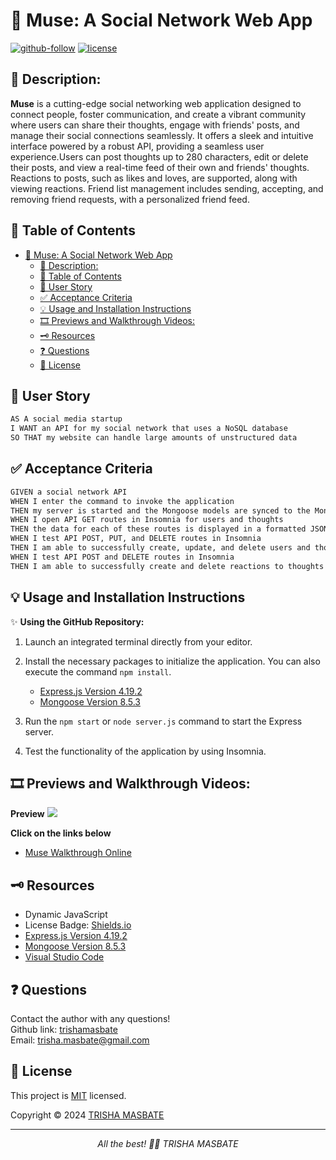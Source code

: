 # 💭 Muse: A Social Network Web App

[![github-follow](https://img.shields.io/github/followers/trishamasbate?label=Follow&logoColor=purple&style=social)](https://github.com/trishamasbate)
[![license](https://img.shields.io/badge/License-MIT-brightgreen.svg)](https://choosealicense.com/licenses/mit/)


## 📃 Description:
**Muse** is a cutting-edge social networking web application designed to connect people, foster communication, and create a vibrant community where users can share their thoughts, engage with friends' posts, and manage their social connections seamlessly. It offers a sleek and intuitive interface powered by a robust API, providing a seamless user experience.Users can post thoughts up to 280 characters, edit or delete their posts, and view a real-time feed of their own and friends' thoughts. Reactions to posts, such as likes and loves, are supported, along with viewing reactions. Friend list management includes sending, accepting, and removing friend requests, with a personalized friend feed.

## 📌 Table of Contents
- [💭 Muse: A Social Network Web App](#-muse-a-social-network-web-app)
  - [📃 Description:](#-description)
  - [📌 Table of Contents](#-table-of-contents)
  - [🔎 User Story](#-user-story)
  - [✅ Acceptance Criteria](#-acceptance-criteria)
  - [💡 Usage and Installation Instructions](#-usage-and-installation-instructions)
  - [🎞️ Previews and Walkthrough Videos:](#️-previews-and-walkthrough-videos)
  - [🗝️ Resources](#️-resources)
  - [❓ Questions](#-questions)
  - [🪪 License](#-license)

## 🔎 User Story
```md
AS A social media startup
I WANT an API for my social network that uses a NoSQL database
SO THAT my website can handle large amounts of unstructured data
```

## ✅ Acceptance Criteria
```md
GIVEN a social network API
WHEN I enter the command to invoke the application
THEN my server is started and the Mongoose models are synced to the MongoDB database
WHEN I open API GET routes in Insomnia for users and thoughts
THEN the data for each of these routes is displayed in a formatted JSON
WHEN I test API POST, PUT, and DELETE routes in Insomnia
THEN I am able to successfully create, update, and delete users and thoughts in my database
WHEN I test API POST and DELETE routes in Insomnia
THEN I am able to successfully create and delete reactions to thoughts and add and remove friends to a user’s friend list
```

## 💡 Usage and Installation Instructions
✨ **Using the GitHub Repository:**

1.	Launch an integrated terminal directly from your editor.
2.  Install the necessary packages to initialize the application. You can also execute the command `npm install`.
    - [Express.js Version 4.19.2](https://www.npmjs.com/package/express)
    - [Mongoose Version 8.5.3](https://www.npmjs.com/package/mongoose)

3.	Run the `npm start` or `node server.js` command to start the Express server.
4.  Test the functionality of the application by using Insomnia.

## 🎞️ Previews and Walkthrough Videos:

**Preview**
![](./public/) 

**Click on the links below**
- [Muse Walkthrough Online](https://youtu.be/dgPtmYfc0CA?si=0xzJU4JTEuUCRSNv)

## 🗝️ Resources
- Dynamic JavaScript
- License Badge: [Shields.io](https://shields.io/)
- [Express.js Version 4.19.2](https://www.npmjs.com/package/express)
- [Mongoose Version 8.5.3](https://www.npmjs.com/package/mongoose)
- [Visual Studio Code](https://code.visualstudio.com/)

## ❓ Questions
Contact the author with any questions!<br>
Github link: [trishamasbate](https://github.com/trishamasbate)<br>
Email: trisha.masbate@gmail.com

## 🪪 License
This project is [MIT](https://choosealicense.com/licenses/mit/) licensed.<br />

Copyright © 2024 [TRISHA MASBATE](https://github.com/trishamasbate)
  
<hr>
<p align='center'><i>
All the best! 🤟🏻 TRISHA MASBATE
</i></p>